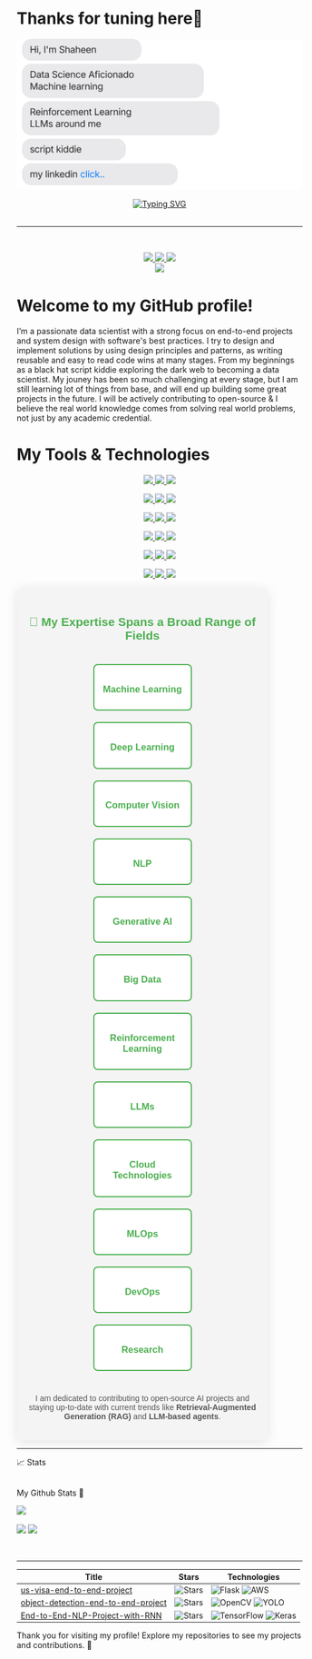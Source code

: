 # Thanks for tuning here👋

[![](https://github.com/shaheennabi/shaheennabi/blob/feature/chat.svg)](https://www.linkedin.com/in/shaheennabi/) 

<div align="center">

<a href="https://github.com/shaheennabi">
    <img src="https://readme-typing-svg.demolab.com?font=Georgia&size=24&duration=2000&pause=100&multiline=true&width=500&height=90&lines=Explore+Repos;Your+Feedback+is+Appreciated;AI+in+the+City" alt="Typing SVG" />
</a>

</div>

<br/>

---

<br/>






<p align="center">
    <a href="https://shaheennabi.github.io">
        <img src="https://img.shields.io/badge/Website-shaheennabi.github.io-red?style=flat-square&logo=globe&logoColor=white" height="50">
    </a>  
    <a href="https://www.linkedin.com/in/shaheennabi/">
        <img src="https://img.shields.io/badge/-Linkedin-blue?style=flat-square&logo=linkedin&logoColor=white" height="50">
    </a>
    <a href="mailto:ishaheennabi333@gmail.com">
        <img src="https://img.shields.io/badge/-Email-red?style=flat-square&logo=gmail&logoColor=white" height="50">
    </a>
    <br/> 
    <a href="https://github.com/shaheennabi">
        <img src="https://github-stats-alpha.vercel.app/api?username=shaheennabi&cc=22272e&tc=37BCF6&ic=fff&bc=0000" width="800">
    </a>
</p>





# Welcome to my GitHub profile!

I’m a passionate data scientist with a strong focus on end-to-end projects and system design with software's best practices. I try to design and implement solutions by using design principles and patterns, as writing reusable and easy to read code wins at many stages. From my beginnings as a black hat script kiddie exploring the dark web to becoming a data scientist. My jouney has been so much challenging at every stage, but I am still learning lot of things from base, and will end up building some great projects in the future. I will be actively contributing to open-source & I believe the real world knowledge comes from solving real world problems, not just by any academic credential.  


# My Tools & Technologies

<p align="center">
  <a href="https://www.python.org/">
    <img src="https://img.shields.io/badge/Python-3.8+-blue.svg?style=for-the-badge&logo=python&logoColor=white" height="50">
  </a>
  <a href="https://scikit-learn.org/stable/">
    <img src="https://img.shields.io/badge/scikit--learn-F7931E?style=for-the-badge&logo=scikit-learn&logoColor=white" height="50">
  </a>
  <a href="https://www.tensorflow.org/">
    <img src="https://img.shields.io/badge/TensorFlow-FF6F00?style=for-the-badge&logo=TensorFlow&logoColor=white" height="50">
  </a>
</p>

<p align="center">
  <a href="https://pytorch.org/">
    <img src="https://img.shields.io/badge/PyTorch-EE4C2C?style=for-the-badge&logo=PyTorch&logoColor=white" height="50">
  </a>
  <a href="https://github.com/hwchase17/langchain">
    <img src="https://img.shields.io/badge/Langchain-343131?style=for-the-badge&logo=LangChain&logoColor=white" height="50">
  </a>
  <a href="https://keras.io/">
    <img src="https://img.shields.io/badge/Keras-D00000?style=for-the-badge&logo=Keras&logoColor=white" height="50">
  </a>
</p>

<p align="center">
  <a href="https://huggingface.co/">
    <img src="https://img.shields.io/badge/Hugging%20Face-FF6F00?style=for-the-badge&logo=huggingface&logoColor=white" height="50">
  </a>
  <a href="https://llamaindex.ai/">
    <img src="https://img.shields.io/badge/LlamaIndex-008000?style=for-the-badge&logo=LlamaIndex&logoColor=white" height="50">
  </a>
  <a href="https://aws.amazon.com/">
    <img src="https://img.shields.io/badge/AWS-FF9900?style=for-the-badge&logo=amazon-aws&logoColor=white" height="50">
  </a>
</p>

<p align="center">
  <a href="https://azure.microsoft.com/">
    <img src="https://img.shields.io/badge/Azure-0078D4?style=for-the-badge&logo=microsoft-azure&logoColor=white" height="50">
  </a>
  <a href="https://cloud.google.com/vertex-ai">
    <img src="https://img.shields.io/badge/Vertex%20AI-4285F4?style=for-the-badge&logo=google-cloud&logoColor=white" height="50">
  </a>
  <a href="https://opencv.org/">
    <img src="https://img.shields.io/badge/OpenCV-5C3EE8?style=for-the-badge&logo=opencv&logoColor=white" height="50">
  </a>
</p>

<p align="center">
  <a href="https://www.docker.com/">
    <img src="https://img.shields.io/badge/Docker-2496ED?style=for-the-badge&logo=docker&logoColor=white" height="50">
  </a>
  <a href="https://git-scm.com/">
    <img src="https://img.shields.io/badge/Git-F05032?style=for-the-badge&logo=git&logoColor=white" height="50">
  </a>
  <a href="https://www.jenkins.io/">
    <img src="https://img.shields.io/badge/Jenkins-D24939?style=for-the-badge&logo=jenkins&logoColor=white" height="50">
  </a>
</p>

<p align="center">
  <a href="https://github.com/features/actions">
    <img src="https://img.shields.io/badge/GitHub%20Actions-2088FF?style=for-the-badge&logo=github-actions&logoColor=white" height="50">
  </a>
  <a href="https://www.kubernetes.io/">
    <img src="https://img.shields.io/badge/Kubernetes-326CE5?style=for-the-badge&logo=kubernetes&logoColor=white" height="50">
  </a>
  <a href="https://crew.ai/">
    <img src="https://img.shields.io/badge/Crew%20AI-FF6F00?style=for-the-badge&logo=crewai&logoColor=white" height="50">
  </a>
</p>






<div align="center" style="font-family: 'Arial', sans-serif; background-color: #f4f4f4; border-radius: 10px; padding: 20px; width: 80%; box-shadow: 0 4px 20px rgba(0, 0, 0, 0.1);">

  <h2 style="color: #4CAF50;">🌟 My Expertise Spans a Broad Range of Fields</h2>

  <div style="display: flex; flex-wrap: wrap; justify-content: center; gap: 20px; padding: 20px;">
    <div style="border: 2px solid #4CAF50; border-radius: 8px; padding: 10px; width: 150px; background-color: #fff;">
      <h3 style="color: #4CAF50;">Machine Learning</h3>
    </div>
    <div style="border: 2px solid #4CAF50; border-radius: 8px; padding: 10px; width: 150px; background-color: #fff;">
      <h3 style="color: #4CAF50;">Deep Learning</h3>
    </div>
    <div style="border: 2px solid #4CAF50; border-radius: 8px; padding: 10px; width: 150px; background-color: #fff;">
      <h3 style="color: #4CAF50;">Computer Vision</h3>
    </div>
    <div style="border: 2px solid #4CAF50; border-radius: 8px; padding: 10px; width: 150px; background-color: #fff;">
      <h3 style="color: #4CAF50;">NLP</h3>
    </div>
    <div style="border: 2px solid #4CAF50; border-radius: 8px; padding: 10px; width: 150px; background-color: #fff;">
      <h3 style="color: #4CAF50;">Generative AI</h3>
    </div>
    <div style="border: 2px solid #4CAF50; border-radius: 8px; padding: 10px; width: 150px; background-color: #fff;">
      <h3 style="color: #4CAF50;">Big Data</h3>
    </div>
    <div style="border: 2px solid #4CAF50; border-radius: 8px; padding: 10px; width: 150px; background-color: #fff;">
      <h3 style="color: #4CAF50;">Reinforcement Learning</h3>
    </div>
    <div style="border: 2px solid #4CAF50; border-radius: 8px; padding: 10px; width: 150px; background-color: #fff;">
      <h3 style="color: #4CAF50;">LLMs</h3>
    </div>
    <div style="border: 2px solid #4CAF50; border-radius: 8px; padding: 10px; width: 150px; background-color: #fff;">
      <h3 style="color: #4CAF50;">Cloud Technologies</h3>
    </div>
    <div style="border: 2px solid #4CAF50; border-radius: 8px; padding: 10px; width: 150px; background-color: #fff;">
      <h3 style="color: #4CAF50;">MLOps</h3>
    </div>
    <div style="border: 2px solid #4CAF50; border-radius: 8px; padding: 10px; width: 150px; background-color: #fff;">
      <h3 style="color: #4CAF50;">DevOps</h3>
    </div>
    <div style="border: 2px solid #4CAF50; border-radius: 8px; padding: 10px; width: 150px; background-color: #fff;">
      <h3 style="color: #4CAF50;">Research</h3>
    </div>
  </div>

  <p style="margin-top: 20px; color: #555;">
    I am dedicated to contributing to open-source AI projects and staying up-to-date with current trends like <strong>Retrieval-Augmented Generation (RAG)</strong> and <strong>LLM-based agents</strong>.
  </p>
</div>

---



<summary>📈 Stats</summary>
<br>

My Github Stats 👋

![](http://github-profile-summary-cards.vercel.app/api/cards/profile-details?username=shaheennabi&theme=dracula) 

![](http://github-profile-summary-cards.vercel.app/api/cards/repos-per-language?username=shaheennabi&theme=dracula) 
![](http://github-profile-summary-cards.vercel.app/api/cards/most-commit-language?username=shaheennabi&theme=dracula)

<br>



---


| Title | Stars | Technologies |
|--|--|--|
| [us-visa-end-to-end-project](https://github.com/shaheennabi/US-visa-machine-learning-end-to-end-project) | <img alt="Stars" src="https://img.shields.io/github/stars/shaheennabi/US-visa-machine-learning-end-to-end-project?style=flat-square&labelColor=black" width="150" height="40"/> | ![Flask](https://img.shields.io/badge/Flask-black?style=flat-square&logo=flask&height=40) ![AWS](https://img.shields.io/badge/AWS-black?style=flat-square&logo=amazonaws&height=40) |
| [object-detection-end-to-end-project](https://github.com/shaheennabi/Object_detection-End-to-End-project) | <img alt="Stars" src="https://img.shields.io/github/stars/shaheennabi/Object_detection-End-to-End-project?style=flat-square&labelColor=black" width="150" height="40"/> | ![OpenCV](https://img.shields.io/badge/OpenCV-black?style=flat-square&logo=opencv&height=40) ![YOLO](https://img.shields.io/badge/YOLO-black?style=flat-square&logo=deepvision&height=40) |
| [End-to-End-NLP-Project-with-RNN](https://github.com/shaheennabi/End-to-End-NLP-Project-with-RNN) | <img alt="Stars" src="https://img.shields.io/github/stars/shaheennabi/End-to-End-NLP-Project-with-RNN?style=flat-square&labelColor=black" width="150" height="40"/> | ![TensorFlow](https://img.shields.io/badge/TensorFlow-black?style=flat-square&logo=tensorflow&height=40) ![Keras](https://img.shields.io/badge/Keras-black?style=flat-square&logo=keras&height=40) |






Thank you for visiting my profile! Explore my repositories to see my projects and contributions. 🚀
